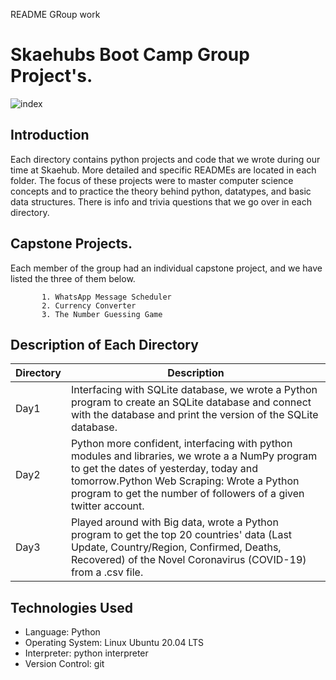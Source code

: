 
README
GRoup work

# Skaehubs Boot Camp Group Project's.

![index](https://user-images.githubusercontent.com/35099243/123341302-6bf42c00-d556-11eb-8d2e-67dcb030361b.png)

## Introduction


Each directory contains python projects and code that we wrote during our time at Skaehub. More detailed and specific READMEs are located in each folder. The focus of these projects were to master computer science concepts and to practice the theory behind python, datatypes, and basic data structures. There is info and trivia questions that we go over in each directory.

## Capstone Projects.

Each member of the group had an individual capstone project, and we have listed the three of them below.
           
           1. WhatsApp Message Scheduler
           2. Currency Converter
           3. The Number Guessing Game

## Description of Each Directory

| Directory | Description |
| --- | --- |
| Day1 | Interfacing with SQLite database, we wrote a Python program to create an SQLite database and connect with the database and print the version of the SQLite database. |
| Day2 | Python more confident, interfacing with python modules and libraries, we wrote a a NumPy program to get the dates of yesterday, today and tomorrow.Python Web Scraping: Wrote a Python program to get the number of followers of a given twitter account. |
| Day3 | Played around with Big data, wrote a Python program to get the top 20 countries' data (Last Update, Country/Region, Confirmed, Deaths, Recovered) of the Novel Coronavirus (COVID-19) from a .csv file. |


## Technologies Used

* Language: Python
* Operating System: Linux Ubuntu 20.04 LTS
* Interpreter: python interpreter
* Version Control: git

